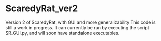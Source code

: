 # ScaredyRat_ver2
 Version 2 of ScaredyRat, with GUI and more generalizability
This code is still a work in progress.  It can currently be run by executing the script SR_GUI.py, and will soon have standalone executables.
